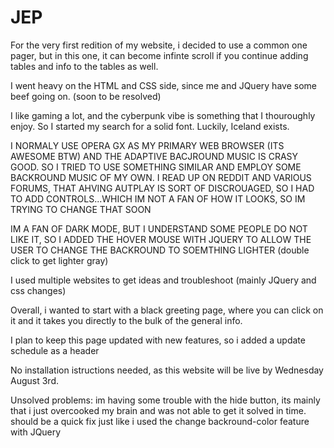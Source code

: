 # JEP
For the very first redition of my website, i decided to use a common one pager, but in this one, it can become infinte scroll if you continue adding tables and info to the tables as well. 

I went heavy on the HTML and CSS side, since me and JQuery have some beef going on. (soon to be resolved)

I like gaming a lot, and the cyberpunk vibe is something that I thouroughly enjoy. So I started my search for a solid font. Luckily, Iceland exists. 

I NORMALY USE OPERA GX AS MY PRIMARY WEB BROWSER (ITS AWESOME BTW) AND THE ADAPTIVE BACJROUND MUSIC IS CRASY GOOD. SO I TRIED TO USE SOMETHING SIMILAR AND EMPLOY SOME BACKROUND MUSIC OF MY OWN. 
I READ UP ON REDDIT AND VARIOUS FORUMS, THAT AHVING AUTPLAY IS SORT OF DISCROUAGED, SO I HAD TO ADD CONTROLS...WHICH IM NOT A FAN OF HOW IT LOOKS, SO IM TRYING TO CHANGE THAT SOON

IM A FAN OF DARK MODE, BUT I UNDERSTAND SOME PEOPLE DO NOT LIKE IT, SO I ADDED THE HOVER MOUSE WITH JQUERY TO ALLOW THE USER TO CHANGE THE BACKROUND TO SOEMTHING LIGHTER (double click to get lighter gray)

I used multiple websites to get ideas and troubleshoot (mainly JQuery and css changes)

Overall, i wanted to start with a black greeting page, where you can click on it and it takes you directly to the bulk of the general info.

I plan to keep this page updated with new features, so i added a update schedule as a header

No installation istructions needed, as this website will be live by Wednesday August 3rd. 

Unsolved problems: im having some trouble with the hide button, its mainly that i just overcooked my brain and was not able to get it solved in time. should be a quick fix just like i used the change backround-color feature with JQuery
